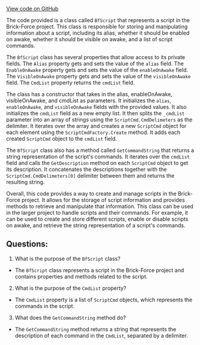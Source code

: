 [View code on GitHub](https://github.com/TieHaxJan/Brick-Force/Assembly-CSharp\BfScript.cs)

The code provided is a class called `BfScript` that represents a script in the Brick-Force project. This class is responsible for storing and manipulating information about a script, including its alias, whether it should be enabled on awake, whether it should be visible on awake, and a list of script commands.

The `BfScript` class has several properties that allow access to its private fields. The `Alias` property gets and sets the value of the `alias` field. The `EnableOnAwake` property gets and sets the value of the `enableOnAwake` field. The `VisibleOnAwake` property gets and sets the value of the `visibleOnAwake` field. The `CmdList` property returns the `cmdList` field.

The class has a constructor that takes in the alias, enableOnAwake, visibleOnAwake, and cmdList as parameters. It initializes the `alias`, `enableOnAwake`, and `visibleOnAwake` fields with the provided values. It also initializes the `cmdList` field as a new empty list. It then splits the `_cmdList` parameter into an array of strings using the `ScriptCmd.CmdDelimeters` as the delimiter. It iterates over the array and creates a new `ScriptCmd` object for each element using the `ScriptCmdFactory.Create` method. It adds each created `ScriptCmd` object to the `cmdList` field.

The `BfScript` class also has a method called `GetCommandString` that returns a string representation of the script's commands. It iterates over the `cmdList` field and calls the `GetDescription` method on each `ScriptCmd` object to get its description. It concatenates the descriptions together with the `ScriptCmd.CmdDelimeters[0]` delimiter between them and returns the resulting string.

Overall, this code provides a way to create and manage scripts in the Brick-Force project. It allows for the storage of script information and provides methods to retrieve and manipulate that information. This class can be used in the larger project to handle scripts and their commands. For example, it can be used to create and store different scripts, enable or disable scripts on awake, and retrieve the string representation of a script's commands.
## Questions: 
 1. What is the purpose of the `BfScript` class?
- The `BfScript` class represents a script in the Brick-Force project and contains properties and methods related to the script.

2. What is the purpose of the `CmdList` property?
- The `CmdList` property is a list of `ScriptCmd` objects, which represents the commands in the script.

3. What does the `GetCommandString` method do?
- The `GetCommandString` method returns a string that represents the description of each command in the `CmdList`, separated by a delimiter.